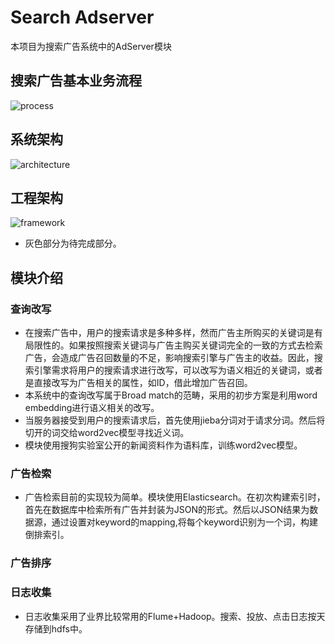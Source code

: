 # Search Adserver
本项目为搜索广告系统中的AdServer模块

## 搜索广告基本业务流程
![process](https://github.com/dwt0317/Search_Adserver/blob/master/img_folder/process.png)

## 系统架构
![architecture](https://github.com/dwt0317/Search_Adserver/blob/master/img_folder/architecture.png)

## 工程架构
![framework](https://github.com/dwt0317/Search_Adserver/blob/master/img_folder/framework.png)

* 灰色部分为待完成部分。

## 模块介绍  

### 查询改写
  * 在搜索广告中，用户的搜索请求是多种多样，然而广告主所购买的关键词是有局限性的。如果按照搜索关键词与广告主购买关键词完全的一致的方式去检索广告，会造成广告召回数量的不足，影响搜索引擎与广告主的收益。因此，搜索引擎需求将用户的搜索请求进行改写，可以改写为语义相近的关键词，或者是直接改写为广告相关的属性，如ID，借此增加广告召回。
  * 本系统中的查询改写属于Broad match的范畴，采用的初步方案是利用word embedding进行语义相关的改写。
  * 当服务器接受到用户的搜索请求后，首先使用jieba分词对于请求分词。然后将切开的词交给word2vec模型寻找近义词。
  * 模块使用搜狗实验室公开的新闻资料作为语料库，训练word2vec模型。

### 广告检索
  * 广告检索目前的实现较为简单。模块使用Elasticsearch。在初次构建索引时，首先在数据库中检索所有广告并封装为JSON的形式。然后以JSON结果为数据源，通过设置对keyword的mapping,将每个keyword识别为一个词，构建倒排索引。


### 广告排序
### 日志收集
  * 日志收集采用了业界比较常用的Flume+Hadoop。搜索、投放、点击日志按天存储到hdfs中。

